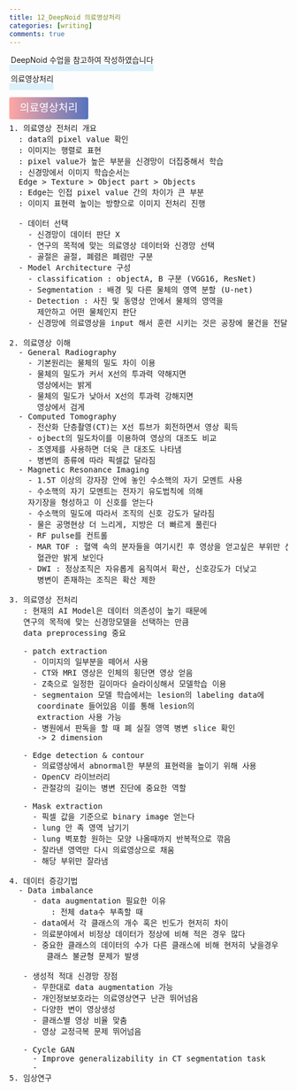 ```yaml
---
title: 12_DeepNoid 의료영상처리
categories: [writing] 
comments: true
---
```

<p><span style="border-bottom: 12px solid #dcf1fb; padding: 0 0 0 0.2em;">DeepNoid 수업을 참고하여 작성하였습니다</span></p>
<p><span style="border-bottom: 12px solid #dcf1fb; padding: 0 0 0 0.2em;">의료영상처리</span></p>

<html lang="en">
<head>
    <meta charset="UTF-8">
    <title>정의</title>
</head>
<body>

<pre>
</pre>

<p><span style="background: linear-gradient(to right, #ffa7a3, #5673bd); padding: 0.43em 1em; font-size: 19px; border-radius: 3px; color: #ffffff;">의료영상처리</span></p>

<pre>
1. 의료영상 전처리 개요
  : data의 pixel value 확인
  : 이미지는 행렬로 표현
  : pixel value가 높은 부분을 신경망이 더집중해서 학습
  : 신경망에서 이미지 학습순서는
  Edge > Texture > Object part > Objects
  : Edge는 인접 pixel value 간의 차이가 큰 부분
  : 이미지 표현력 높이는 방향으로 이미지 전처리 진행

  - 데이터 선택
    - 신경망이 데이터 판단 X
    - 연구의 목적에 맞는 의료영상 데이터와 신경망 선택
    - 골절은 골절, 폐렴은 폐렴만 구분
  - Model Architecture 구성
    - classification : objectA, B 구분 (VGG16, ResNet)
    - Segmentation : 배경 및 다른 물체의 영역 분할 (U-net)
    - Detection : 사진 및 동영상 안에서 물체의 영역을 
      제안하고 어떤 물체인지 판단
    - 신경망에 의료영상을 input 해서 훈련 시키는 것은 공장에 물건을 전달하는 것과 같다

2. 의료영상 이해
  - General Radiography
    - 기본원리는 물체의 밀도 차이 이용
    - 물체의 밀도가 커서 X선의 투과력 약해지면 
      영상에서는 밝게
    - 물체의 밀도가 낮아서 X선의 투과력 강해지면
      영상에서 검게
  - Computed Tomography
    - 전산화 단층촬영(CT)는 X선 튜브가 회전하면서 영상 획득
    - ojbect의 밀도차이를 이용하여 영상의 대조도 비교
    - 조영제를 사용하면 더욱 큰 대조도 나타냄
    - 병변의 종류에 따라 픽셀값 달라짐
  - Magnetic Resonance Imaging
    - 1.5T 이상의 강자장 안에 놓인 수소핵의 자기 모멘트 사용
    - 수소핵의 자기 모멘트는 전자기 유도법칙에 의해
    자기장을 형성하고 이 신호를 얻는다
    - 수소핵의 밀도에 따라서 조직의 신호 강도가 달라짐
    - 물은 공명현상 더 느리게, 지방은 더 빠르게 풀린다
    - RF pulse를 컨트롤
    - MAR TOF : 혈액 속의 분자들을 여기시킨 후 영상을 얻고싶은 부위만 신호를 획득하면 검사되는 부위는
      혈관만 밝게 보인다
    - DWI : 정상조직은 자유롭게 움직여서 확산, 신호강도가 더낮고
      병변이 존재하는 조직은 확산 제한

3. 의료영상 전처리
   : 현재의 AI Model은 데이터 의존성이 높기 때문에
   연구의 목적에 맞는 신경망모델을 선택하는 만큼
   data preprocessing 중요
   
   - patch extraction
     - 이미지의 일부분을 떼어서 사용
     - CT와 MRI 영상은 인체의 횡단면 영상 얻음
     - Z축으로 일정한 길이마다 슬라이싱해서 모델학습 이용
     - segmentaion 모델 학습에서는 lesion의 labeling data에
      coordinate 들어있음 이를 통해 lesion의
      extraction 사용 가능
     - 병원에서 판독을 할 때 폐 실질 영역 병변 slice 확인
      -> 2 dimension

   - Edge detection & contour
     - 의료영상에서 abnormal한 부분의 표현력을 높이기 위해 사용
     - OpenCV 라이브러리
     - 관절강의 길이는 병변 진단에 중요한 역할

   - Mask extraction
     - 픽셀 값을 기준으로 binary image 얻는다
     - lung 안 족 영역 남기기
     - lung 벽포함 원하는 모양 나올때까지 반복적으로 깎음
     - 잘라낸 영역만 다시 의료영상으로 채움
     - 해당 부위만 잘라냄
  
4. 데이터 증강기법
  - Data imbalance
     - data augmentation 필요한 이유
         : 전체 data수 부족할 때
     - data에서 각 클래스의 개수 혹은 빈도가 현저히 차이
     - 의료분야에서 비정상 데이터가 정상에 비해 적은 경우 많다
     - 중요한 클래스의 데이터의 수가 다른 클래스에 비해 현저히 낮을경우
        클래스 불균형 문제가 발생
     
   - 생성적 적대 신경망 장점
     - 무한대로 data augmentation 가능
     - 개인정보보호라는 의료영상연구 난관 뛰어넘음
     - 다양한 변이 영상생성
     - 클래스별 영상 비율 맞춤
     - 영상 교정극복 문제 뛰어넘음
   
   - Cycle GAN
     - Improve generalizability in CT segmentation task
     -  
5. 임상연구


</pre>
</body>
</html>
